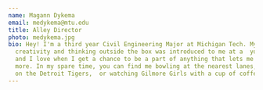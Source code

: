 ```yaml
---
name: Magann Dykema
email: medykema@mtu.edu
title: Alley Director
photo: medykema.jpg
bio: Hey! I'm a third year Civil Engineering Major at Michigan Tech. My passion for
  creativity and thinking outside the box was introduced to me at a  young age,
  and I love when I get a chance to be a part of anything that lets me explore it
  more. In my spare time, you can find me bowling at the nearest lanes, cheering
  on the Detroit Tigers,  or watching Gilmore Girls with a cup of coffee.
---
```


